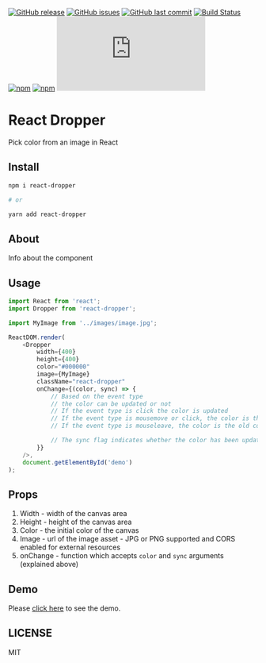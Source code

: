 [![GitHub release](https://img.shields.io/github/release/scriptex/react-dropper.svg)](https://github.com/scriptex/react-dropper/releases/latest)
[![GitHub issues](https://img.shields.io/github/issues/scriptex/react-dropper.svg)](https://github.com/scriptex/react-dropper/issues)
[![GitHub last commit](https://img.shields.io/github/last-commit/scriptex/react-dropper.svg)](https://github.com/scriptex/react-dropper/commits/master)
[![Build Status](https://travis-ci.org/scriptex/react-dropper.svg?branch=master)](https://travis-ci.org/scriptex/react-dropper)
[![npm](https://img.shields.io/npm/dt/react-dropper.svg)](https://www.npmjs.com/package/react-dropper)
[![npm](https://img.shields.io/npm/v/react-dropper.svg)](https://www.npmjs.com/package/react-dropper)
[![Analytics](https://ga-beacon.appspot.com/UA-83446952-1/github.com/scriptex/react-dropper/README.md)](https://github.com/scriptex/react-dropper/)

# React Dropper

Pick color from an image in React

## Install

```bash
npm i react-dropper

# or

yarn add react-dropper
```

## About

Info about the component

## Usage

```javascript
import React from 'react';
import Dropper from 'react-dropper';

import MyImage from '../images/image.jpg';

ReactDOM.render(
	<Dropper
		width={400}
		height={400}
		color="#000000"
		image={MyImage}
		className="react-dropper"
		onChange={(color, sync) => {
			// Based on the event type
			// the color can be updated or not
			// If the event type is click the color is updated
			// If the event type is mousemove or click, the color is the updated color
			// If the event type is mouseleave, the color is the old color (coming from props)

			// The sync flag indicates whether the color has been updated
		}}
  	/>,
	document.getElementById('demo')
);
```

## Props

1. Width - width of the canvas area
2. Height - height of the canvas area
3. Color - the initial color of the canvas
4. Image - url of the image asset - JPG or PNG supported and CORS enabled for external resources
5. onChange - function which accepts `color` and `sync` arguments (explained above)

## Demo

Please [click here](https://github.com/scriptex/react-dropper/demo/index.html) to see the demo.

## LICENSE

MIT
